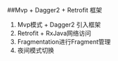 ##Mvp + Dagger2 + Retrofit 框架 

1. Mvp模式 + Dagger2 引入框架
2. Retrofit + RxJava网络访问
3. Fragmentation进行Fragment管理
4. 夜间模式切换
